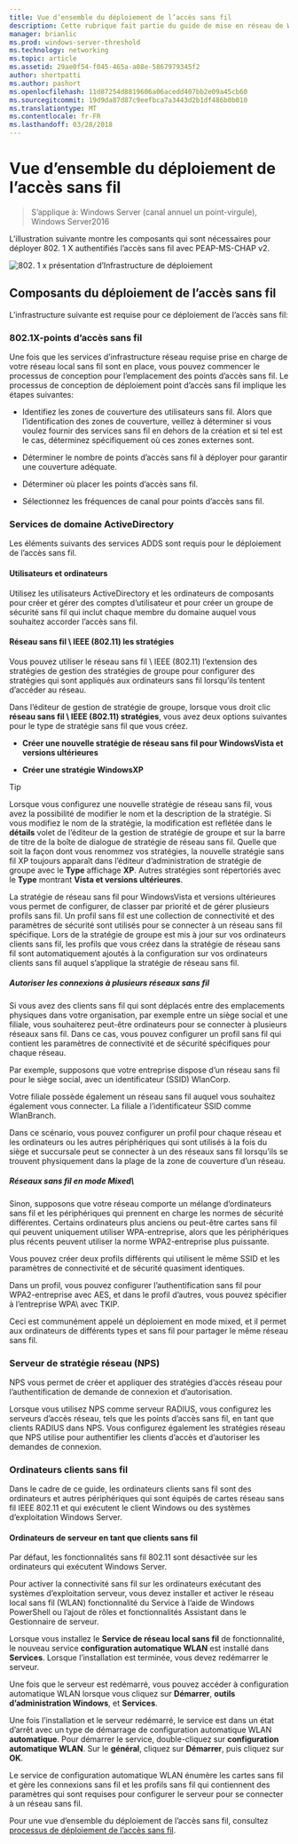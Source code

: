 ```yaml
---
title: Vue d’ensemble du déploiement de l’accès sans fil
description: Cette rubrique fait partie du guide de mise en réseau de Windows Server2016 «Accès sans fil authentifié 802. 1-mot de passe de déployer X»
manager: brianlic
ms.prod: windows-server-threshold
ms.technology: networking
ms.topic: article
ms.assetid: 29ae0f54-f045-465a-a08e-5867979345f2
author: shortpatti
ms.author: pashort
ms.openlocfilehash: 11d87254d8819606a06acedd407bb2e09a45cb60
ms.sourcegitcommit: 19d9da87d87c9eefbca7a3443d2b1df486b0b010
ms.translationtype: MT
ms.contentlocale: fr-FR
ms.lasthandoff: 03/28/2018
---
```

# <a name="wireless-access-deployment-overview"></a>Vue d’ensemble du déploiement de l’accès sans fil

>S’applique à: Windows Server (canal annuel un point-virgule), Windows Server2016

L’illustration suivante montre les composants qui sont nécessaires pour déployer 802. 1 X authentifiés l’accès sans fil avec PEAP\-MS\-CHAP v2.  

![802. 1 x présentation d’Infrastructure de déploiement](../../../media/8021X-Deploy-Overview/8021X-Deploy-Overview.jpg)

## <a name="wireless-access-deployment-components"></a>Composants du déploiement de l’accès sans fil
L’infrastructure suivante est requise pour ce déploiement de l’accès sans fil:

### <a name="8021x-capable-wireless-access-points"></a>802.1X\-points d’accès sans fil
Une fois que les services d’infrastructure réseau requise prise en charge de votre réseau local sans fil sont en place, vous pouvez commencer le processus de conception pour l’emplacement des points d’accès sans fil. Le processus de conception de déploiement point d’accès sans fil implique les étapes suivantes:

- Identifiez les zones de couverture des utilisateurs sans fil. Alors que l’identification des zones de couverture, veillez à déterminer si vous voulez fournir des services sans fil en dehors de la création et si tel est le cas, déterminez spécifiquement où ces zones externes sont.

- Déterminer le nombre de points d’accès sans fil à déployer pour garantir une couverture adéquate.

- Déterminer où placer les points d’accès sans fil.

- Sélectionnez les fréquences de canal pour points d’accès sans fil.

### <a name="active-directory-domain-services"></a>Services de domaine ActiveDirectory
Les éléments suivants des services ADDS sont requis pour le déploiement de l’accès sans fil.

#### <a name="users-and-computers"></a>Utilisateurs et ordinateurs

Utilisez les utilisateurs ActiveDirectory et les ordinateurs de composants pour créer et gérer des comptes d’utilisateur et pour créer un groupe de sécurité sans fil qui inclut chaque membre du domaine auquel vous souhaitez accorder l’accès sans fil.

#### <a name="wireless-network-ieee-80211-policies"></a>Réseau sans fil \ IEEE (802.11\) les stratégies

Vous pouvez utiliser le réseau sans fil \ IEEE (802.11\) l’extension des stratégies de gestion des stratégies de groupe pour configurer des stratégies qui sont appliqués aux ordinateurs sans fil lorsqu’ils tentent d’accéder au réseau.

Dans l’éditeur de gestion de stratégie de groupe, lorsque vous droit clic **réseau sans fil \ IEEE (802.11\) stratégies**, vous avez deux options suivantes pour le type de stratégie sans fil que vous créez.

- **Créer une nouvelle stratégie de réseau sans fil pour WindowsVista et versions ultérieures**

- **Créer une stratégie WindowsXP**

>[!TIP]
>Lorsque vous configurez une nouvelle stratégie de réseau sans fil, vous avez la possibilité de modifier le nom et la description de la stratégie. Si vous modifiez le nom de la stratégie, la modification est reflétée dans le **détails** volet de l’éditeur de la gestion de stratégie de groupe et sur la barre de titre de la boîte de dialogue de stratégie de réseau sans fil. Quelle que soit la façon dont vous renommez vos stratégies, la nouvelle stratégie sans fil XP toujours apparaît dans l’éditeur d’administration de stratégie de groupe avec le **Type** affichage **XP**. Autres stratégies sont répertoriés avec le **Type** montrant **Vista et versions ultérieures**.  

La stratégie de réseau sans fil pour WindowsVista et versions ultérieures vous permet de configurer, de classer par priorité et de gérer plusieurs profils sans fil. Un profil sans fil est une collection de connectivité et des paramètres de sécurité sont utilisés pour se connecter à un réseau sans fil spécifique. Lors de la stratégie de groupe est mis à jour sur vos ordinateurs clients sans fil, les profils que vous créez dans la stratégie de réseau sans fil sont automatiquement ajoutés à la configuration sur vos ordinateurs clients sans fil auquel s’applique la stratégie de réseau sans fil.

##### <a name="allowing-connections-to-multiple-wireless-networks"></a>Autoriser les connexions à plusieurs réseaux sans fil

Si vous avez des clients sans fil qui sont déplacés entre des emplacements physiques dans votre organisation, par exemple entre un siège social et une filiale, vous souhaiterez peut-être ordinateurs pour se connecter à plusieurs réseaux sans fil. Dans ce cas, vous pouvez configurer un profil sans fil qui contient les paramètres de connectivité et de sécurité spécifiques pour chaque réseau.

Par exemple, supposons que votre entreprise dispose d’un réseau sans fil pour le siège social, avec un identificateur \(SSID\) WlanCorp.

Votre filiale possède également un réseau sans fil auquel vous souhaitez également vous connecter. La filiale a l’identificateur SSID comme WlanBranch.

Dans ce scénario, vous pouvez configurer un profil pour chaque réseau et les ordinateurs ou les autres périphériques qui sont utilisés à la fois du siège et succursale peut se connecter à un des réseaux sans fil lorsqu’ils se trouvent physiquement dans la plage de la zone de couverture d’un réseau.

##### <a name="mixed-mode-wireless-networks"></a>Réseaux sans fil en mode Mixed\

Sinon, supposons que votre réseau comporte un mélange d’ordinateurs sans fil et les périphériques qui prennent en charge les normes de sécurité différentes. Certains ordinateurs plus anciens ou peut-être cartes sans fil qui peuvent uniquement utiliser WPA\-entreprise, alors que les périphériques plus récents peuvent utiliser la norme WPA2\-entreprise plus puissante.

Vous pouvez créer deux profils différents qui utilisent le même SSID et les paramètres de connectivité et de sécurité quasiment identiques.

Dans un profil, vous pouvez configurer l’authentification sans fil pour WPA2\-entreprise avec AES, et dans le profil d’autres, vous pouvez spécifier à l’entreprise WPA\ avec TKIP.

Ceci est communément appelé un déploiement en mode mixed\, et il permet aux ordinateurs de différents types et sans fil pour partager le même réseau sans fil.

### <a name="network-policy-server-nps"></a>Serveur de stratégie réseau \(NPS\)
NPS vous permet de créer et appliquer des stratégies d’accès réseau pour l’authentification de demande de connexion et d’autorisation.

Lorsque vous utilisez NPS comme serveur RADIUS, vous configurez les serveurs d’accès réseau, tels que les points d’accès sans fil, en tant que clients RADIUS dans NPS. Vous configurez également les stratégies réseau que NPS utilise pour authentifier les clients d’accès et d’autoriser les demandes de connexion.  

### <a name="wireless-client-computers"></a>Ordinateurs clients sans fil
Dans le cadre de ce guide, les ordinateurs clients sans fil sont des ordinateurs et autres périphériques qui sont équipés de cartes réseau sans fil IEEE 802.11 et qui exécutent le client Windows ou des systèmes d’exploitation Windows Server.

#### <a name="server-computers-as-wireless-clients"></a>Ordinateurs de serveur en tant que clients sans fil

Par défaut, les fonctionnalités sans fil 802.11 sont désactivée sur les ordinateurs qui exécutent Windows Server.

Pour activer la connectivité sans fil sur les ordinateurs exécutant des systèmes d’exploitation serveur, vous devez installer et activer le réseau local sans fil \(WLAN\) fonctionnalité du Service à l’aide de Windows PowerShell ou l’ajout de rôles et fonctionnalités Assistant dans le Gestionnaire de serveur.

Lorsque vous installez le **Service de réseau local sans fil** de fonctionnalité, le nouveau service **configuration automatique WLAN** est installé dans **Services**. Lorsque l’installation est terminée, vous devez redémarrer le serveur.

Une fois que le serveur est redémarré, vous pouvez accéder à configuration automatique WLAN lorsque vous cliquez sur **Démarrer**, **outils d’administration Windows**, et **Services**.

Une fois l’installation et le serveur redémarré, le service est dans un état d’arrêt avec un type de démarrage de configuration automatique WLAN **automatique**. Pour démarrer le service, double-cliquez sur **configuration automatique WLAN**. Sur le **général**, cliquez sur **Démarrer**, puis cliquez sur **OK**.

Le service de configuration automatique WLAN énumère les cartes sans fil et gère les connexions sans fil et les profils sans fil qui contiennent des paramètres qui sont requises pour configurer le serveur pour se connecter à un réseau sans fil.

Pour une vue d’ensemble du déploiement de l’accès sans fil, consultez [processus de déploiement de l’accès sans fil](c-wireless-access-deploy-process.md).
